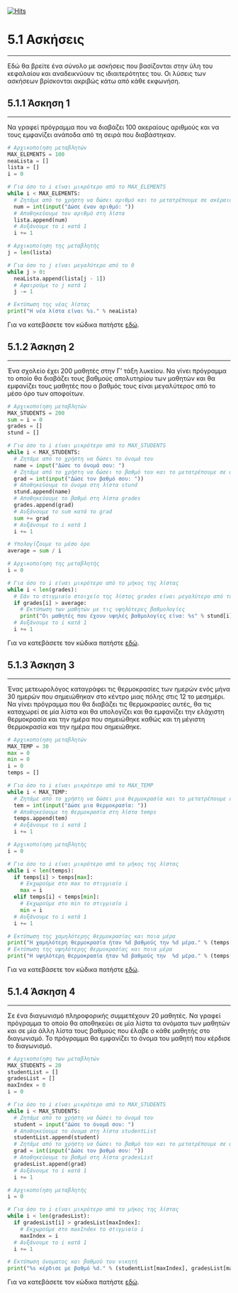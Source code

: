 [![Hits](https://hits.seeyoufarm.com/api/count/incr/badge.svg?url=https%3A%2F%2Feffie375.github.io%2FTPTE-AEGEAN&count_bg=%23E3802B&title_bg=%2307359E&icon=internetarchive.svg&icon_color=%23E7E7E7&title=%CE%A0%CF%81%CE%BF%CE%B2%CE%BF%CE%BB%CE%AD%CF%82&edge_flat=false)](https://hits.seeyoufarm.com)

# 5.1 Ασκήσεις

---

Εδώ θα βρείτε ένα σύνολο με ασκήσεις που βασίζονται στην ύλη του κεφαλαίου και αναδεικνύουν τις ιδιαιτερότητες του. Οι λύσεις των ασκήσεων βρίσκονται ακριβώς κάτω από κάθε εκφωνήση.

## 5.1.1 Άσκηση 1

---

Να γραφεί πρόγραµµα που να διαβάζει 100 ακεραίους αριθµούς και να τους εµφανίζει ανάποδα από τη σειρά που διαβάστηκαν.

```python
# Αρχικοποίηση μεταβλητών
MAX_ELEMENTS = 100
neaLista = []
lista = []
i = 0

# Για όσο το i είναι μικρότερο από το MAX_ELEMENTS
while i < MAX_ELEMENTS:
  # Ζητάμε από το χρήστη να δώσει αριθμό και το μετατρέπουμε σε ακέραιο
  num = int(input("Δώσε έναν αριθμό: "))
  # Αποθηκεύουμε τον αριθμό στη λίστα
  lista.append(num)
  # Αυξάνουμε το i κατά 1
  i += 1

# Αρχικοποίηση της μεταβλητής
j = len(lista)

# Για όσο το j είναι μεγαλύτερο από το 0
while j > 0:
  neaLista.append(lista[j - 1])
  # Αφαιρούμε το j κατά 1
  j -= 1

# Εκτύπωση της νέας λίστας
print("Η νέα λίστα είναι %s." % neaLista)
```

Για να κατεβάσετε τον κώδικα πατήστε [εδώ](src/lecture-05-exercise-01.py).

## 5.1.2 Άσκηση 2

---

Ένα σχολείο έχει 200 µαθητές στην Γ’ τάξη λυκείου. Να γίνει πρόγραµµα το οποίο θα διαβάζει τους βαθµούς απολυτηρίου των µαθητών και θα εµφανίζει τους µαθητές που ο βαθµός τους είναι µεγαλύτερος από το µέσο όρο των αποφοίτων.

```python
# Αρχικοποίηση μεταβλητών
MAX_STUDENTS = 200
sum = i = 0
grades = []
stund = []

# Για όσο το i είναι μικρότερο από το MAX_STUDENTS
while i < MAX_STUDENTS:
  # Ζητάμε από το χρήστη να δώσει το όνομά του
  name = input("Δώσε το όνομά σου: ")
  # Ζητάμε από το χρήστη να δώσει το βαθμό του και το μετατρέπουμε σε ακέραιο
  grad = int(input("Δώσε τον βαθμό σου: "))
  # Αποθηκεύουμε το όνομα στη λίστα stund
  stund.append(name)
  # Αποθηκεύουμε το βαθμό στη λίστα grades
  grades.append(grad)
  # Αυξάνουμε το sum κατά το grad
  sum += grad
  # Αυξάνουμε το i κατά 1
  i += 1

# Yπολογίζουμε το μέσο όρο
average = sum / i

# Αρχικοποίηση της μεταβλητής
i = 0

# Για όσο το i είναι μικρότερο από το μήκος της λίστας
while i < len(grades):
  # Εάν το στιγμιαίο στοιχείο της λίστας grades είναι μεγαλύτερο από το μέσο όρο
  if grades[i] > average:
    # Εκτύπωση των μαθητών με τις υψηλότερες βαθμολογίες
    print("Οι μαθητές που έχουν υψηλές βαθμολογίες είνα: %s" % stund[i])
  # Αυξάνουμε το i κατά 1
  i += 1
```

Για να κατεβάσετε τον κώδικα πατήστε [εδώ](src/lecture-05-exercise-02.py).

## 5.1.3 Άσκηση 3

---

Ένας μετεωρολόγος καταγράφει τις θερµοκρασίες των ημερών ενός µήνα 30 ημερών που σηµειώθηκαν στο κέντρο µιας πόλης στις 12 το µεσημέρι. Να γίνει πρόγραµµα που θα διαβάζει τις θερµοκρασίες αυτές, θα τις καταχωρεί σε µία λίστα και θα υπολογίζει και θα εµφανίζει την ελάχιστη θερµοκρασία και την ηµέρα που σημειώθηκε καθώς και τη μέγιστη θερµοκρασία και την ηµέρα που σημειώθηκε.

```python
# Αρχικοποίηση μεταβλητών
MAX_TEMP = 30
max = 0
min = 0
i = 0
temps = []

# Για όσο το i είναι μικρότερο από το MAX_TEMP
while i < MAX_TEMP:
  # Ζητάμε από το χρήστη να δώσει μια θερμοκρασία και το μετατρέπουμε σε ακέραιο
  tem = int(input("Δώσε μια θερμοκρασία: "))
  # Αποθηκεύουμε τη θερμοκρασία στη λίστα temps
  temps.append(tem)
  # Αυξάνουμε το i κατά 1
  i += 1

# Αρχικοποίηση μεταβλητής
i = 0

# Για όσο το i είναι μικρότερο από το μήκος της λίστας
while i < len(temps):
  if temps[i] > temps[max]:
    # Εκχωρούμε στο max το στιγμιαίο i
    max = i
  elif temps[i] < temps[min]:
    # Εκχωρούμε στο min το στιγμιαίο i
    min = i
  # Αυξάνουμε το i κατά 1
  i += 1

# Εκτύπωση της χαμηλότερης θερμοκρασίας και ποια μέρα
print("Η χαμηλότερη θερμοκρασία ήταν %d βαθμούς την %d μέρα." % (temps[min], (min + 1)))
# Εκτύπωση της υψηλότερης θερμοκρασίας και ποια μέρα
print("Η υψηλότερη θερμοκρασία ήταν %d βαθμούς την  %d μέρα." % (temps[max], (max + 1)))
```

Για να κατεβάσετε τον κώδικα πατήστε [εδώ](src/lecture-05-exercise-03.py).

## 5.1.4 Άσκηση 4

---

Σε ένα διαγωνισµό πληροφορικής συµµετέχουν 20 µαθητές. Να γραφεί πρόγραµµα το οποίο θα αποθηκεύει σε µία λίστα τα ονόµατα των µαθητών και σε µία άλλη λίστα τους βαθµούς που έλαβε ο κάθε µαθητής στο διαγωνισµό. Το πρόγραµµα θα εµφανίζει το όνοµα του µαθητή που κέρδισε το διαγωνισµό.

```python
# Αρχικοποίηση των μεταβλητών
MAX_STUDENTS = 20
studentList = []
gradesList = []
maxIndex = 0
i = 0

# Για όσο το i είναι μικρότερο από το MAX_STUDENTS
while i < MAX_STUDENTS:
  # Ζητάμε από το χρήστη να δώσει το όνομά του
  student = input("Δώσε το όνομά σου: ")
  # Απoθηκεύουμε το όνομα στη λίστα studentList
  studentList.append(student)
  # Ζητάμε από το χρήστη να δώσει το βαθμό του και το μετατρέπουμε σε ακέραιο
  grad = int(input("Δώσε τον βαθμό σου: "))
  # Απoθηκεύουμε το βαθμό στη λίστα gradesList
  gradesList.append(grad)
  # Αυξάνουμε το i κατά 1
  i += 1

# Αρχικοποίηση μεταβλητής
i = 0

# Για όσο το i είναι μικρότερο από το μήκος της λίστας
while i < len(gradesList):
  if gradesList[i] > gradesList[maxIndex]:
    # Εκχωρούμε στο maxIndex το στιγμιαίο i
    maxIndex = i
  # Αυξάνουμε το i κατά 1
  i += 1

# Eκτύπωση όνοματος και βαθμού του νικητή
print("%s κέρδισε με βαθμό %d." % (studentList[maxIndex], gradesList[maxIndex]))
```

Για να κατεβάσετε τον κώδικα πατήστε [εδώ](src/lecture-05-exercise-04.py).
